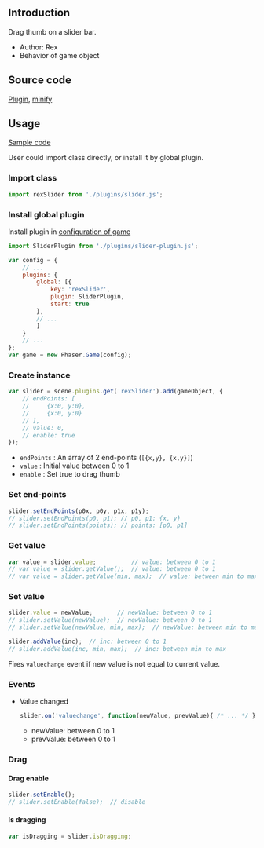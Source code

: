 ## Introduction

Drag thumb on a slider bar.

- Author: Rex
- Behavior of game object

## Source code

[Plugin](https://github.com/rexrainbow/phaser3-rex-notes/blob/master/plugins/slider-plugin.js), [minify](https://github.com/rexrainbow/phaser3-rex-notes/blob/master/plugins/dist/rexsliderplugin.min.js)

## Usage

[Sample code](https://github.com/rexrainbow/phaser3-rex-notes/tree/master/examples/slider)

User could import class directly, or install it by global plugin.

### Import class

```javascript
import rexSlider from './plugins/slider.js';
```

### Install global plugin

Install plugin in [configuration of game](game.md#configuration)

```javascript
import SliderPlugin from './plugins/slider-plugin.js';

var config = {
    // ...
    plugins: {
        global: [{
            key: 'rexSlider',
            plugin: SliderPlugin,
            start: true
        },
        // ...
        ]
    }
    // ...
};
var game = new Phaser.Game(config);
```

### Create instance

```javascript
var slider = scene.plugins.get('rexSlider').add(gameObject, {
    // endPoints: [
    //     {x:0, y:0},
    //     {x:0, y:0}
    // ],
    // value: 0,
    // enable: true
});
```

- `endPoints` : An array of 2 end-points (`[{x,y}, {x,y}]`)
- `value` : Initial value between 0 to 1
- `enable` : Set true to drag thumb

### Set end-points

```javascript
slider.setEndPoints(p0x, p0y, p1x, p1y);
// slider.setEndPoints(p0, p1); // p0, p1: {x, y}
// slider.setEndPoints(points); // points: [p0, p1]
```

### Get value

```javascript
var value = slider.value;          // value: between 0 to 1
// var value = slider.getValue();  // value: between 0 to 1
// var value = slider.getValue(min, max);  // value: between min to max
```

### Set value

```javascript
slider.value = newValue;       // newValue: between 0 to 1
// slider.setValue(newValue);  // newValue: between 0 to 1
// slider.setValue(newValue, min, max);  // newValue: between min to max
```

```javascript
slider.addValue(inc);  // inc: between 0 to 1
// slider.addValue(inc, min, max);  // inc: between min to max
```

Fires `valuechange` event if new value is not equal to current value.

### Events

- Value changed
    ```javascript
    slider.on('valuechange', function(newValue, prevValue){ /* ... */ });
    ```
    - newValue: between 0 to 1
    - prevValue: between 0 to 1

### Drag

#### Drag enable

```javascript
slider.setEnable();
// slider.setEnable(false);  // disable
```

#### Is dragging

```javascript
var isDragging = slider.isDragging;
```